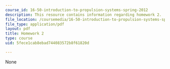 ```yaml
---
course_id: 16-50-introduction-to-propulsion-systems-spring-2012
description: This resource contains information regarding homework 2.
file_location: /coursemedia/16-50-introduction-to-propulsion-systems-spring-2012/5fece1cab8ebad744083572b8f61820d_MIT16_50S12_hw2.pdf
file_type: application/pdf
layout: pdf
title: Homework 2
type: course
uid: 5fece1cab8ebad744083572b8f61820d

---
```

None